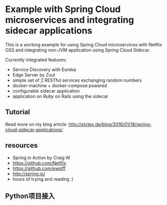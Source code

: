 # Example with Spring Cloud microservices and integrating sidecar applications

This is a working example for using Spring Cloud microservices with Netflix OSS and integrating non-JVM application using Spring Cloud Sidecar.

Currently integrated features:
 * Service Discovery with Eureka
 * Edge Server by Zuul
 * simple set of 2 RESTful services exchanging random numbers
 * docker-machine + docker-compose powered
 * configurable sidecar application
 * application on Ruby on Rails using the sidecar

## Tutorial

Read more on my blog article: http://stytex.de/blog/2016/01/18/spring-cloud-sidecar-applications/

## resources

* Spring in Action by Craig W.
* https://github.com/Netflix
* https://github.com/ewolff
* http://spring.io/
* hours of trying and reading :)


## Python项目接入
